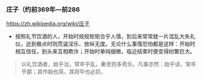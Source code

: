 ### 庄子（约前369年—前286
https://zh.wikipedia.org/wiki/庄子
- 按照礼节饮酒的人，开始时规规矩矩合乎人情，到后来常常就一片混乱大失礼仪，达到极点时则荒诞淫乐、放纵无度。无论什么事情恐怕都是这样：开始时相互信任，到头来互相欺诈；开始时单纯细微，临近结束时便变得纷繁巨大。
>以礼饮酒者，始乎治，常卒乎乱，秦至则多奇乐。凡事亦然：始乎谅，常卒乎鄙；其作始也简，其将毕也必巨。